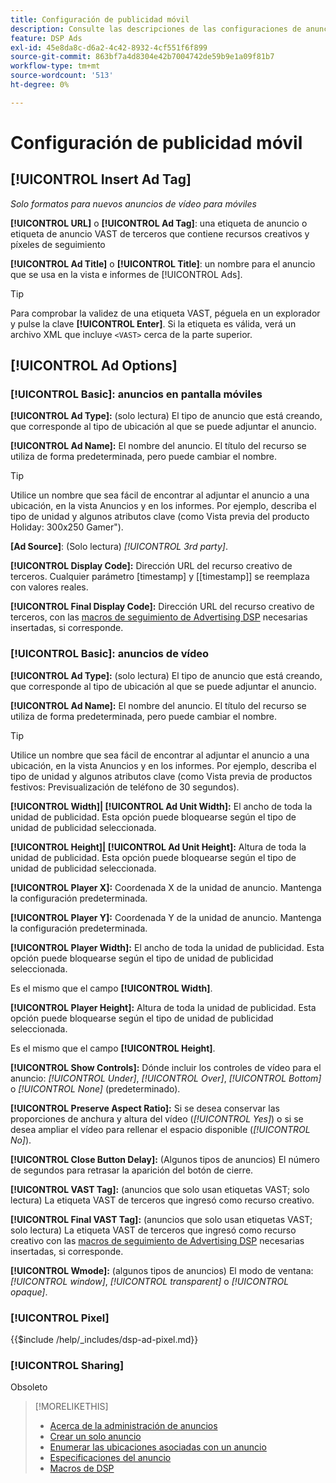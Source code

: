 ```yaml
---
title: Configuración de publicidad móvil
description: Consulte las descripciones de las configuraciones de anuncios disponibles para anuncios móviles.
feature: DSP Ads
exl-id: 45e8da8c-d6a2-4c42-8932-4cf551f6f899
source-git-commit: 863bf7a4d8304e42b7004742de59b9e1a09f81b7
workflow-type: tm+mt
source-wordcount: '513'
ht-degree: 0%

---
```


# Configuración de publicidad móvil

## [!UICONTROL Insert Ad Tag]

*Solo formatos para nuevos anuncios de vídeo para móviles*

**[!UICONTROL URL]** o **[!UICONTROL Ad Tag]**: una etiqueta de anuncio o etiqueta de anuncio VAST de terceros que contiene recursos creativos y píxeles de seguimiento

**[!UICONTROL Ad Title]** o **[!UICONTROL Title]**: un nombre para el anuncio que se usa en la vista e informes de [!UICONTROL Ads].

>[!TIP]
>
> Para comprobar la validez de una etiqueta VAST, péguela en un explorador y pulse la clave **[!UICONTROL Enter]**. Si la etiqueta es válida, verá un archivo XML que incluye `<VAST>` cerca de la parte superior.

## [!UICONTROL Ad Options]

### [!UICONTROL Basic]: anuncios en pantalla móviles

**[!UICONTROL Ad Type]:** (solo lectura) El tipo de anuncio que está creando, que corresponde al tipo de ubicación al que se puede adjuntar el anuncio.

**[!UICONTROL Ad Name]:** El nombre del anuncio. El título del recurso se utiliza de forma predeterminada, pero puede cambiar el nombre.

>[!TIP]
>
> Utilice un nombre que sea fácil de encontrar al adjuntar el anuncio a una ubicación, en la vista Anuncios y en los informes. Por ejemplo, describa el tipo de unidad y algunos atributos clave (como Vista previa del producto Holiday: 300x250 Gamer&quot;).

**\[Ad Source\]**: (Solo lectura) *[!UICONTROL 3rd party]*.

**[!UICONTROL Display Code]:** Dirección URL del recurso creativo de terceros. Cualquier parámetro [timestamp] y [[timestamp]] se reemplaza con valores reales.

**[!UICONTROL Final Display Code]:** Dirección URL del recurso creativo de terceros, con las [macros de seguimiento de Advertising DSP](/help/dsp/campaign-management/macros.md) necesarias insertadas, si corresponde.

### [!UICONTROL Basic]: anuncios de vídeo

**[!UICONTROL Ad Type]:** (solo lectura) El tipo de anuncio que está creando, que corresponde al tipo de ubicación al que se puede adjuntar el anuncio.

**[!UICONTROL Ad Name]:** El nombre del anuncio. El título del recurso se utiliza de forma predeterminada, pero puede cambiar el nombre.

>[!TIP]
>
> Utilice un nombre que sea fácil de encontrar al adjuntar el anuncio a una ubicación, en la vista Anuncios y en los informes. Por ejemplo, describa el tipo de unidad y algunos atributos clave (como Vista previa de productos festivos: Previsualización de teléfono de 30 segundos).

**[!UICONTROL Width]| [!UICONTROL Ad Unit Width]:** El ancho de toda la unidad de publicidad. Esta opción puede bloquearse según el tipo de unidad de publicidad seleccionada.

**[!UICONTROL Height]| [!UICONTROL Ad Unit Height]:** Altura de toda la unidad de publicidad. Esta opción puede bloquearse según el tipo de unidad de publicidad seleccionada.

**[!UICONTROL Player X]:** Coordenada X de la unidad de anuncio. Mantenga la configuración predeterminada.

**[!UICONTROL Player Y]:** Coordenada Y de la unidad de anuncio. Mantenga la configuración predeterminada.

**[!UICONTROL Player Width]:** El ancho de toda la unidad de publicidad. Esta opción puede bloquearse según el tipo de unidad de publicidad seleccionada.

Es el mismo que el campo **[!UICONTROL Width]**.

**[!UICONTROL Player Height]:** Altura de toda la unidad de publicidad. Esta opción puede bloquearse según el tipo de unidad de publicidad seleccionada.

Es el mismo que el campo **[!UICONTROL Height]**.

**[!UICONTROL Show Controls]:** Dónde incluir los controles de vídeo para el anuncio: *[!UICONTROL Under]*, *[!UICONTROL Over]*, *[!UICONTROL Bottom]* o *[!UICONTROL None]* (predeterminado).

**[!UICONTROL Preserve Aspect Ratio]:** Si se desea conservar las proporciones de anchura y altura del vídeo (*[!UICONTROL Yes]*) o si se desea ampliar el vídeo para rellenar el espacio disponible (*[!UICONTROL No]*).

**[!UICONTROL Close Button Delay]:** (Algunos tipos de anuncios) El número de segundos para retrasar la aparición del botón de cierre.

**[!UICONTROL VAST Tag]:** (anuncios que solo usan etiquetas VAST; solo lectura) La etiqueta VAST de terceros que ingresó como recurso creativo.

**[!UICONTROL Final VAST Tag]:** (anuncios que solo usan etiquetas VAST; solo lectura) La etiqueta VAST de terceros que ingresó como recurso creativo con las [macros de seguimiento de Advertising DSP](/help/dsp/campaign-management/macros.md) necesarias insertadas, si corresponde.

**[!UICONTROL Wmode]:** (algunos tipos de anuncios) El modo de ventana: *[!UICONTROL window]*, *[!UICONTROL transparent]* o *[!UICONTROL opaque]*.

### [!UICONTROL Pixel]

<!-- **[!UICONTROL Pixel]:** -->

{{$include /help/_includes/dsp-ad-pixel.md}}

### [!UICONTROL Sharing]

Obsoleto

>[!MORELIKETHIS]
>
>* [Acerca de la administración de anuncios](ad-about.md)
>* [Crear un solo anuncio](ad-create.md)
>* [Enumerar las ubicaciones asociadas con un anuncio](/help/dsp/campaign-management/ads/ad-list-placements.md)
>* [Especificaciones del anuncio](ad-specs.md)
>* [Macros de DSP](/help/dsp/campaign-management/macros.md)

